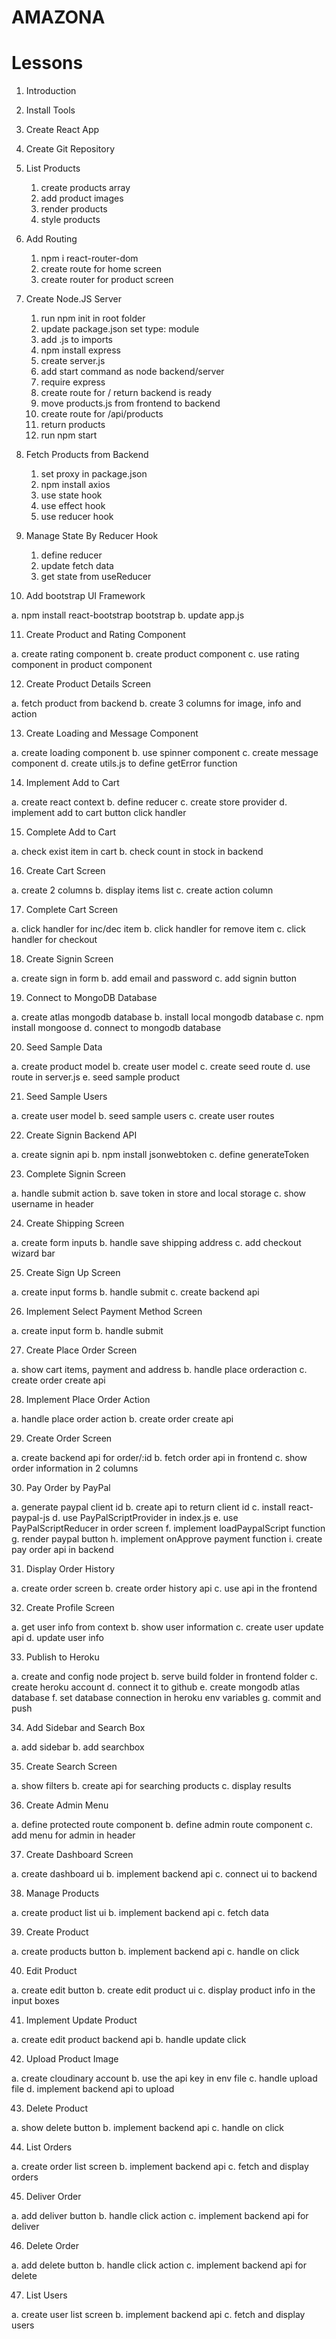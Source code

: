 # AMAZONA

# Lessons

1. Introduction

2. Install Tools

3. Create React App

4. Create Git Repository

5. List Products

   1. create products array
   2. add product images
   3. render products
   4. style products

6. Add Routing

   1. npm i react-router-dom
   2. create route for home screen
   3. create router for product screen

7. Create Node.JS Server

   1. run npm init in root folder
   2. update package.json set type: module
   3. add .js to imports
   4. npm install express
   5. create server.js
   6. add start command as node backend/server
   7. require express
   8. create route for / return backend is ready
   9. move products.js from frontend to backend
   10. create route for /api/products
   11. return products
   12. run npm start

8. Fetch Products from Backend

   1. set proxy in package.json
   2. npm install axios
   3. use state hook
   4. use effect hook
   5. use reducer hook

9. Manage State By Reducer Hook

   1. define reducer
   2. update fetch data
   3. get state from useReducer

10. Add bootstrap UI Framework

a. npm install react-bootstrap bootstrap
b. update app.js

11. Create Product and Rating Component

a. create rating component
b. create product component
c. use rating component in product component

12. Create Product Details Screen

a. fetch product from backend
b. create 3 columns for image, info and action

13. Create Loading and Message Component

a. create loading component
b. use spinner component
c. create message component
d. create utils.js to define getError function

14. Implement Add to Cart

a. create react context
b. define reducer
c. create store provider
d. implement add to cart button click handler

15. Complete Add to Cart

a. check exist item in cart
b. check count in stock in backend

16. Create Cart Screen

a. create 2 columns
b. display items list
c. create action column

17. Complete Cart Screen

a. click handler for inc/dec item
b. click handler for remove item
c. click handler for checkout

18. Create Signin Screen

a. create sign in form
b. add email and password
c. add signin button

19. Connect to MongoDB Database

a. create atlas mongodb database
b. install local mongodb database
c. npm install mongoose
d. connect to mongodb database

20. Seed Sample Data

a. create product model
b. create user model
c. create seed route
d. use route in server.js
e. seed sample product

21. Seed Sample Users

a. create user model
b. seed sample users
c. create user routes

22. Create Signin Backend API

a. create signin api
b. npm install jsonwebtoken
c. define generateToken

23. Complete Signin Screen

a. handle submit action
b. save token in store and local storage
c. show username in header

24. Create Shipping Screen

a. create form inputs
b. handle save shipping address
c. add checkout wizard bar

25. Create Sign Up Screen

a. create input forms
b. handle submit
c. create backend api

26. Implement Select Payment Method Screen

a. create input form
b. handle submit

27. Create Place Order Screen

a. show cart items, payment and address
b. handle place orderaction
c. create order create api

28. Implement Place Order Action

a. handle place order action
b. create order create api

29. Create Order Screen

a. create backend api for order/:id
b. fetch order api in frontend
c. show order information in 2 columns

30. Pay Order by PayPal

a. generate paypal client id
b. create api to return client id
c. install react-paypal-js
d. use PayPalScriptProvider in index.js
e. use PayPalScriptReducer in order screen
f. implement loadPaypalScript function
g. render paypal button
h. implement onApprove payment function
i. create pay order api in backend

31. Display Order History

a. create order screen
b. create order history api
c. use api in the frontend

32. Create Profile Screen

a. get user info from context
b. show user information
c. create user update api
d. update user info

33. Publish to Heroku

a. create and config node project
b. serve build folder in frontend folder
c. create heroku account
d. connect it to github
e. create mongodb atlas database
f. set database connection in heroku env variables
g. commit and push

34. Add Sidebar and Search Box

a. add sidebar
b. add searchbox

35. Create Search Screen

a. show filters
b. create api for searching products
c. display results

36. Create Admin Menu

a. define protected route component
b. define admin route component
c. add menu for admin in header

37. Create Dashboard Screen

a. create dashboard ui
b. implement backend api
c. connect ui to backend

38. Manage Products

a. create product list ui
b. implement backend api
c. fetch data

39. Create Product

a. create products button
b. implement backend api
c. handle on click

40. Edit Product

a. create edit button
b. create edit product ui
c. display product info in the input boxes

41. Implement Update Product

a. create edit product backend api
b. handle update click

42. Upload Product Image

a. create cloudinary account
b. use the api key in env file
c. handle upload file
d. implement backend api to upload

43. Delete Product

a. show delete button
b. implement backend api
c. handle on click

44. List Orders

a. create order list screen
b. implement backend api
c. fetch and display orders

45. Deliver Order

a. add deliver button
b. handle click action
c. implement backend api for deliver

46. Delete Order

a. add delete button
b. handle click action
c. implement backend api for delete

47. List Users

a. create user list screen
b. implement backend api
c. fetch and display users
